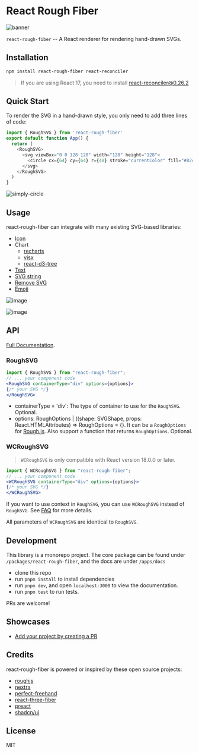 # React Rough Fiber

![banner](https://user-images.githubusercontent.com/27432981/233581368-3b8bb5e1-5d18-48ff-b0ee-89d78abb7796.png)

`react-rough-fiber` -- A React renderer for rendering hand-drawn SVGs.

## Installation

``` bash
npm install react-rough-fiber react-reconciler
```

> If you are using React 17, you need to install react-reconciler@0.26.2

## Quick Start

To render the SVG in a hand-drawn style, you only need to add three lines of code:
``` js
import { RoughSVG } from 'react-rough-fiber'
export default function App() {
  return (
    <RoughSVG>
      <svg viewBox="0 0 128 128" width="128" height="128">
        <circle cx={64} cy={64} r={48} stroke="currentColor" fill="#82ca9d" />
      </svg>
    </RoughSVG>
  )
}
```

![simply-circle](https://user-images.githubusercontent.com/27432981/233627411-dcc63b21-317c-4b85-8a55-92d39322df10.png)


## Usage

react-rough-fiber can integrate with many existing SVG-based libraries:

- [Icon](https://react-rough-fiber.amind.app/examples/icon)
- Chart
  - [recharts](https://react-rough-fiber.amind.app/examples/chart/recharts)
  - [visx](https://react-rough-fiber.amind.app/examples/chart/visx)
  - [react-d3-tree](https://react-rough-fiber.amind.app/examples/chart/react-d3-tree)
- [Text](https://react-rough-fiber.amind.app/examples/text)
- [SVG string](https://react-rough-fiber.amind.app/examples/svg-string)
- [Remove SVG](https://react-rough-fiber.amind.app/examples/remote-svg)
- [Emoji](https://react-rough-fiber.amind.app/examples/emoji)

![image](https://user-images.githubusercontent.com/27432981/233629588-34c66519-1ae0-45de-beaa-f9dfedf635f3.png)

![image](https://user-images.githubusercontent.com/27432981/233627832-7f7a1a87-485c-4220-a483-17bb6b93f4ea.png)

## API

[Full Documentation](https://react-rough-fiber.amind.app/apis).

### RoughSVG

``` jsx
import { RoughSVG } from "react-rough-fiber";
// ... your component code
<RoughSVG containerType="div" options={options}>
{/* your SVG */}
</RoughSVG>
```

- containerType = 'div': The type of container to use for the `RoughSVG`. Optional.
- options: RoughOptions | ((shape: SVGShape, props: React.HTMLAttributes<SVGElement>) => RoughOptions = {}. It can be a `RoughOptions` for [Rough.js](https://github.com/rough-stuff/rough/wiki#options). Also support a function that returns `RoughOptions`. Optional.

### WCRoughSVG

> `WCRoughSVG` is only compatible with React version 18.0.0 or later.

``` jsx
import { WCRoughSVG } from "react-rough-fiber";
// ... your component code
<WCRoughSVG containerType="div" options={options}>
{/* your SVG */}
</WCRoughSVG>
```

If you want to use context in `RoughSVG`, you can use `WCRoughSVG` instead of `RoughSVG`. See [FAQ](https://react-rough-fiber.amind.app/faq) for more details.

All parameters of `WCRoughSVG` are identical to `RoughSVG`.

## Development

This library is a monorepo project. The core package can be found under `/packages/react-rough-fiber`, and the docs are under `/apps/docs`

- clone this repo
- run `pnpm install` to install dependencies
- run `pnpm dev`, and open `localhost:3000` to view the documentation.
- run `pnpm test` to run tests.

PRs are welcome!

## Showcases

- [Add your project by creating a PR](https://github.com/Bowen7/react-rough-fiber/pulls)

## Credits

react-rough-fiber is powered or inspired by these open source projects:

- [roughjs](https://github.com/rough-stuff/rough)
- [nextra](https://github.com/shuding/nextra)
- [perfect-freehand](https://github.com/steveruizok/perfect-freehand)
- [react-three-fiber](https://github.com/pmndrs/react-three-fiber)
- [preact](https://github.com/preactjs/preact)
- [shadcn/ui](https://github.com/shadcn/ui)

## License

MIT
